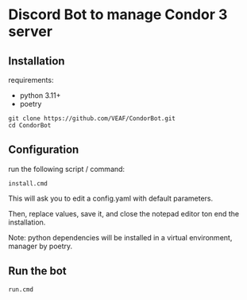 # Discord Bot to manage Condor 3 server

## Installation

requirements:
- python 3.11+
- poetry

```shell
git clone https://github.com/VEAF/CondorBot.git
cd CondorBot
```

## Configuration

run the following script / command:

```shell
install.cmd
```

This will ask you to edit a config.yaml with default parameters.

Then, replace values, save it, and close the notepad editor ton end the installation.

Note: python dependencies will be installed in a virtual environment, manager by poetry.

## Run the bot

```shell
run.cmd
```
